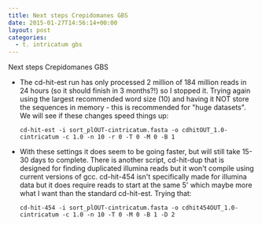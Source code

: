 ```yaml
---
title: Next steps Crepidomanes GBS
date: 2015-01-27T14:56:14+00:00
layout: post
categories:
  - t. intricatum gbs
---
```

Next steps Crepidomanes GBS

  * The cd-hit-est run has only processed 2 million of 184 million reads in 24 hours (so it should finish in 3 months?!) so I stopped it. Trying again using the largest recommended word size (10) and having it NOT store the sequences in memory - this is recommended for "huge datasets". We will see if these changes speed things up:

    ~~~
    cd-hit-est -i sort_plOUT-cintricatum.fasta -o cdhitOUT_1.0-cintricatum -c 1.0 -n 10 -r 0 -T 0 -M 0 -B 1
    ~~~

  * With these settings it does seem to be going faster, but will still take 15-30 days to complete. There is another script, cd-hit-dup that is designed for finding duplicated illumina reads but it won't compile using current versions of gcc. cd-hit-454 isn't specifically made for illumina data but it does require reads to start at the same 5' which maybe more what I want than the standard cd-hit-est. Trying that:

    ~~~
    cd-hit-454 -i sort_plOUT-cintricatum.fasta -o cdhit454OUT_1.0-cintricatum -c 1.0 -n 10 -T 0 -M 0 -B 1 -D 2
    ~~~
